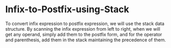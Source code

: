 # Infix-to-Postfix-using-Stack
To convert infix expression to postfix expression, we will use the stack data structure. 
By scanning the infix expression from left to right,
when we will get any operand, simply add them to the postfix form, 
and for the operator and parenthesis, add them in the stack maintaining the precedence of them.
